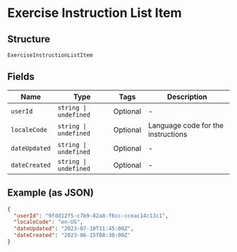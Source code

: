 
# Exercise Instruction List Item

## Structure

`ExerciseInstructionListItem`

## Fields

| Name | Type | Tags | Description |
|  --- | --- | --- | --- |
| `userId` | `string \| undefined` | Optional | - |
| `localeCode` | `string \| undefined` | Optional | Language code for the instructions |
| `dateUpdated` | `string \| undefined` | Optional | - |
| `dateCreated` | `string \| undefined` | Optional | - |

## Example (as JSON)

```json
{
  "userId": "9fdd12f5-c7b9-82a8-f6cc-cceac14c13c1",
  "localeCode": "en-US",
  "dateUpdated": "2023-07-10T11:45:00Z",
  "dateCreated": "2023-06-15T08:30:00Z"
}
```

